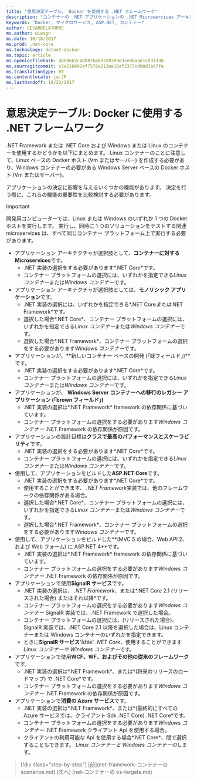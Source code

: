 ```yaml
---
title: "意思決定テーブル。 Docker を使用する .NET フレームワーク"
description: "コンテナーの .NET アプリケーションの .NET Microservices アーキテクチャ |意思決定テーブル、Docker を使用する .NET フレームワーク"
keywords: "Docker, マイクロサービス, ASP.NET, コンテナー"
author: CESARDELATORRE
ms.author: wiwagn
ms.date: 10/18/2017
ms.prod: .net-core
ms.technology: dotnet-docker
ms.topic: article
ms.openlocfilehash: 4889662c4d887bebd320389e3ced6aae1c93133b
ms.sourcegitcommit: c2e216692ef7576a213ae16af2377cd98d1a67fa
ms.translationtype: HT
ms.contentlocale: ja-JP
ms.lasthandoff: 10/22/2017
---
```

# <a name="decision-table-net-frameworks-to-use-for-docker"></a>意思決定テーブル: Docker に使用する .NET フレームワーク

.NET Framework または .NET Core および Windows または Linux のコンテナーを使用するかどうかを以下にまとめます。 Linux コンテナーのことに注意して、Linux ベースの Docker ホスト (Vm またはサーバー) を作成する必要があり、Windows コンテナーの必要がある Windows Server ベースの Docker ホスト (Vm またはサーバー)。

アプリケーションの決定に影響を与えるいくつかの機能があります。 決定を行う際に、これらの機能の重要性を比較検討する必要があります。

> [!IMPORTANT]
> 開発用コンピューターでは、Linux または Windows のいずれか 1 つの Docker ホストを実行します。 実行し、同時に 1 つのソリューションをテストする関連 microservices は、すべて同じコンテナー プラットフォーム上で実行する必要があります。

* アプリケーション アーキテクチャが選択肢として、**コンテナーに対する Microservices**です。
    - .NET 実装の選択をする必要があります*.NET Core*です。
    - コンテナー プラットフォームの選択には、いずれかを指定できる*Linux コンテナー*または*Windows コンテナー*です。
* アプリケーション アーキテクチャが選択肢としては、**モノリシック アプリケーション**です。
    - .NET 実装の選択には、いずれかを指定できる*.NET Core*または*.NET Framework*です。
    - 選択した場合*.NET Core*、コンテナー プラットフォームの選択には、いずれかを指定できる*Linux コンテナー*または*Windows コンテナー*です。
    - 選択した場合*.NET Framework*、コンテナー プラットフォームの選択をする必要があります*Windows コンテナー*です。
* アプリケーションが、**新しいコンテナー ベースの開発 (「緑フィールド」)**です。
    - .NET 実装の選択をする必要があります*.NET Core*です。
    - コンテナー プラットフォームの選択には、いずれかを指定できる*Linux コンテナー*または*Windows コンテナー*です。
* アプリケーションが、 **Windows Server コンテナーへの移行のレガシー アプリケーション (「brown フィールド」)**
    - .NET 実装の選択は*.NET Framework* framework の依存関係に基づいています。
    - コンテナー プラットフォームの選択をする必要があります*Windows コンテナー* .NET Framework の依存関係が原因です。
* アプリケーションの設計目標は**クラスで最高のパフォーマンスとスケーラビリティ**です。
    - .NET 実装の選択をする必要があります*.NET Core*です。
    - コンテナー プラットフォームの選択には、いずれかを指定できる*Linux コンテナー*または*Windows コンテナー*です。
* 使用して、アプリケーションをビルドした**ASP.NET Core**です。
    - .NET 実装の選択をする必要があります*.NET Core*です。
    - 使用することができます、 *.NET Framework*実装では、他のフレームワークの依存関係がある場合。
    - 選択した場合*.NET Core*、コンテナー プラットフォームの選択には、いずれかを指定できる*Linux コンテナー*または*Windows コンテナー*です。
    - 選択した場合*.NET Framework*、コンテナー プラットフォームの選択をする必要があります*Windows コンテナー*です。
* 使用して、アプリケーションをビルドした**(MVC 5 の場合、Web API 2、および Web フォーム) に ASP.NET 4**です。
    - .NET 実装の選択は*.NET Framework* framework の依存関係に基づいています。
    - コンテナー プラットフォームの選択をする必要があります*Windows コンテナー* .NET Framework の依存関係が原因です。
* アプリケーションで使用**SignalR サービス**です。
    - .NET 実装の選択は、 *.NET Framework*、または*.NET Core 2.1 (リリースされた場合) またはそれ以降*です。
    - コンテナー プラットフォームの選択をする必要があります*Windows コンテナー* SignalR 実装では、.NET Framework で選択した場合。
    - コンテナー プラットフォームの選択には、(リリースされた場合)、SignalR 実装では、.NET Core 2.1 以降を選択した場合は、Linux コンテナーまたは Windows コンテナーのいずれかを指定できます。  
    - ときに**SignalR サービス**'åžàs' *.NET Core*、使用することができます*Linux コンテナーや Windows コンテナー*です。
* アプリケーションで使用**WCF、WF、およびその他の従来のフレームワーク**です。
    - .NET 実装の選択は*.NET Framework*、または*(将来のリリースのロードマップ) で .NET Core*です。
    - コンテナー プラットフォームの選択をする必要があります*Windows コンテナー* .NET Framework の依存関係が原因です。
* アプリケーションで**消費の Azure サービス**です。
    - .NET 実装の選択は*.NET Framework*、または*(最終的にすべての Azure サービスでは、クライアント Sdk .NET Core) .NET Core*です。
    - コンテナー プラットフォームの選択をする必要があります*Windows コンテナー* .NET Framework クライアント Api を使用する場合。
    - クライアントの利用可能な Api を使用する場合*.NET Core*、間で選択することもできます。 *Linux コンテナーと Windows コンテナーの*します。

>[!div class="step-by-step"]
[前](net-framework-コンテナーの scenarios.md) [次へ] (net-コンテナーの os-targets.md)
